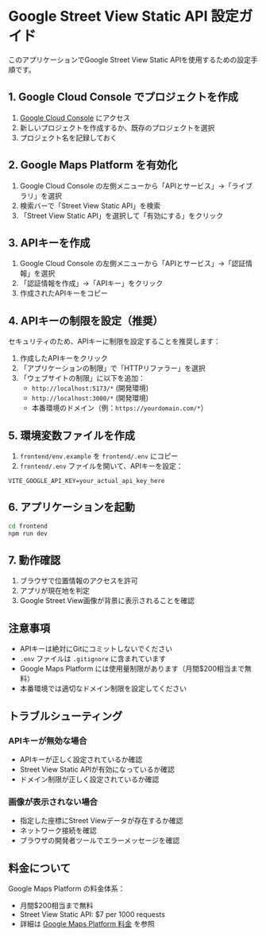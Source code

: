# Google Street View Static API 設定ガイド

このアプリケーションでGoogle Street View Static APIを使用するための設定手順です。

## 1. Google Cloud Console でプロジェクトを作成

1. [Google Cloud Console](https://console.cloud.google.com/) にアクセス
2. 新しいプロジェクトを作成するか、既存のプロジェクトを選択
3. プロジェクト名を記録しておく

## 2. Google Maps Platform を有効化

1. Google Cloud Console の左側メニューから「APIとサービス」→「ライブラリ」を選択
2. 検索バーで「Street View Static API」を検索
3. 「Street View Static API」を選択して「有効にする」をクリック

## 3. APIキーを作成

1. Google Cloud Console の左側メニューから「APIとサービス」→「認証情報」を選択
2. 「認証情報を作成」→「APIキー」をクリック
3. 作成されたAPIキーをコピー

## 4. APIキーの制限を設定（推奨）

セキュリティのため、APIキーに制限を設定することを推奨します：

1. 作成したAPIキーをクリック
2. 「アプリケーションの制限」で「HTTPリファラー」を選択
3. 「ウェブサイトの制限」に以下を追加：
   - `http://localhost:5173/*` (開発環境)
   - `http://localhost:3000/*` (開発環境)
   - 本番環境のドメイン（例：`https://yourdomain.com/*`）

## 5. 環境変数ファイルを作成

1. `frontend/env.example` を `frontend/.env` にコピー
2. `frontend/.env` ファイルを開いて、APIキーを設定：

```env
VITE_GOOGLE_API_KEY=your_actual_api_key_here
```

## 6. アプリケーションを起動

```bash
cd frontend
npm run dev
```

## 7. 動作確認

1. ブラウザで位置情報のアクセスを許可
2. アプリが現在地を判定
3. Google Street View画像が背景に表示されることを確認

## 注意事項

- APIキーは絶対にGitにコミットしないでください
- `.env` ファイルは `.gitignore` に含まれています
- Google Maps Platform には使用量制限があります（月間$200相当まで無料）
- 本番環境では適切なドメイン制限を設定してください

## トラブルシューティング

### APIキーが無効な場合
- APIキーが正しく設定されているか確認
- Street View Static APIが有効になっているか確認
- ドメイン制限が正しく設定されているか確認

### 画像が表示されない場合
- 指定した座標にStreet Viewデータが存在するか確認
- ネットワーク接続を確認
- ブラウザの開発者ツールでエラーメッセージを確認

## 料金について

Google Maps Platform の料金体系：
- 月間$200相当まで無料
- Street View Static API: $7 per 1000 requests
- 詳細は [Google Maps Platform 料金](https://cloud.google.com/maps-platform/pricing) を参照 